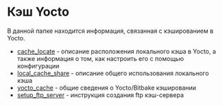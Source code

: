 # Кэш Yocto
В данной папке находится информация, связанная с кэшированием в Yocto.
* [cache_locate](./cache_locate.md) - описание расположения локального кэша в Yocto,
а также информация о том, как настроить его с помощью конфигурации
* [local_cache_share](./local_cache_share.md) - описание общего использования локального кэша
* [yocto_cache](./yocto_cache.md) - общие сведения о Yocto/Bitbake кэшировании
*  [setup_ftp_server](./setup_ftp_server.md) - инструкция создания ftp кэш-сервера

